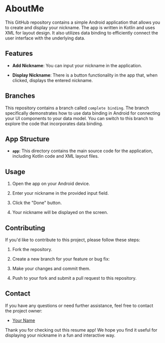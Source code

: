 # AboutMe

This GitHub repository contains a simple Android application that allows you to create and display your nickname. The app is written in Kotlin and uses XML for layout design. It also utilizes data binding to efficiently connect the user interface with the underlying data.

## Features

- **Add Nickname**: You can input your nickname in the application.

- **Display Nickname**: There is a button functionality in the app that, when clicked, displays the entered nickname.

## Branches

This repository contains a branch called `complete binding`. The branch specifically demonstrates how to use data binding in Android for connecting your UI components to your data model. You can switch to this branch to explore the code that incorporates data binding.


## App Structure

- **`app`**: This directory contains the main source code for the application, including Kotlin code and XML layout files.

## Usage

1. Open the app on your Android device.

2. Enter your nickname in the provided input field.

3. Click the "Done" button.

4. Your nickname will be displayed on the screen.

## Contributing

If you'd like to contribute to this project, please follow these steps:

1. Fork the repository.

2. Create a new branch for your feature or bug fix:
3. Make your changes and commit them.

4. Push to your fork and submit a pull request to this repository.

## Contact

If you have any questions or need further assistance, feel free to contact the project owner:

- [Your Name](https://github.com/alive2002yb)

Thank you for checking out this resume app! We hope you find it useful for displaying your nickname in a fun and interactive way.
